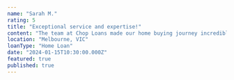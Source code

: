 ```yaml
---
name: "Sarah M."
rating: 5
title: "Exceptional service and expertise!"
content: "The team at Chop Loans made our home buying journey incredibly smooth. They found us a fantastic rate and handled all the paperwork efficiently. Highly recommended for anyone looking for a mortgage broker who truly cares about their clients."
location: "Melbourne, VIC"
loanType: "Home Loan"
date: "2024-01-15T10:30:00.000Z"
featured: true
published: true
---
```


